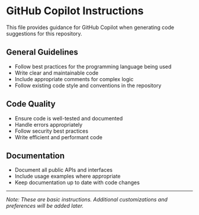 # GitHub Copilot Instructions

This file provides guidance for GitHub Copilot when generating code suggestions for this repository.

## General Guidelines

- Follow best practices for the programming language being used
- Write clear and maintainable code
- Include appropriate comments for complex logic
- Follow existing code style and conventions in the repository

## Code Quality

- Ensure code is well-tested and documented
- Handle errors appropriately
- Follow security best practices
- Write efficient and performant code

## Documentation

- Document all public APIs and interfaces
- Include usage examples where appropriate
- Keep documentation up to date with code changes

---

*Note: These are basic instructions. Additional customizations and preferences will be added later.*
